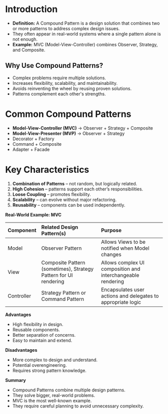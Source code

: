 # Introduction

- **Definition:** A Compound Pattern is a design solution that combines two or more patterns to address complex design issues.
- They often appear in real-world systems where a single pattern alone is not enough.
- **Example:** MVC (Model-View-Controller) combines Observer, Strategy, and Composite.

## Why Use Compound Patterns?

- Complex problems require multiple solutions.
- Increases flexibility, scalability, and maintainability.
- Avoids reinventing the wheel by reusing proven solutions.
- Patterns complement each other's strengths.

# Common Compound Patterns

* **Model-View-Controller (MVC)** $\to$ Observer + Strategy + Composite
* **Model-View-Presenter (MVP)** $\to$ Observer + Strategy
* Decorator + Factory
* Command + Composite
* Adapter + Facade

# Key Characteristics

1.  **Combination of Patterns** – not random, but logically related.
2.  **High Cohesion** – patterns support each other’s responsibilities.
3.  **Loose Coupling** – promotes flexibility.
4.  **Scalability** – can evolve without major refactoring.
5.  **Reusability** – components can be used independently.

**Real-World Example: MVC**

| Component | Related Design Pattern(s)                  | Purpose                                                              |
| :-------- | :----------------------------------------- | :------------------------------------------------------------------- |
| Model     | Observer Pattern                           | Allows Views to be notified when Model changes                       |
| View      | Composite Pattern (sometimes), Strategy Pattern for UI rendering | Allows complex UI composition and interchangeable rendering        |
| Controller| Strategy Pattern or Command Pattern        | Encapsulates user actions and delegates to appropriate logic         |


**Advantages**
* High flexibility in design.
* Reusable components.
* Better separation of concerns.
* Easy to maintain and extend.

**Disadvantages**
* More complex to design and understand.
* Potential overengineering.
* Requires strong pattern knowledge.

**Summary**
* Compound Patterns combine multiple design patterns.
* They solve bigger, real-world problems.
* MVC is the most well-known example.
* They require careful planning to avoid unnecessary complexity.